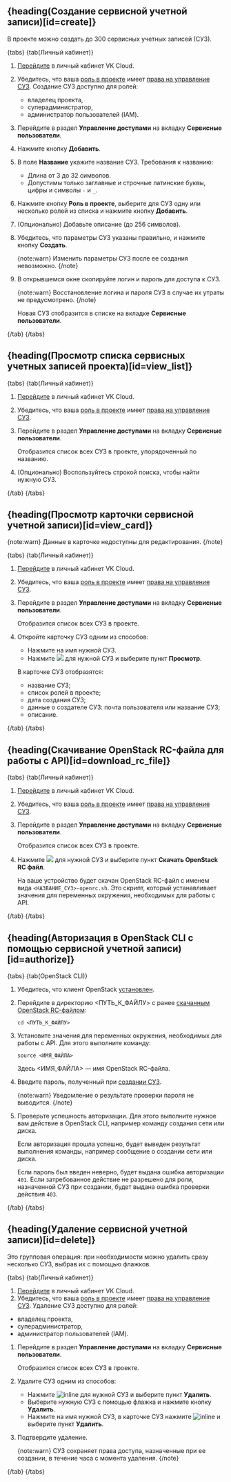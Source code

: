 ## {heading(Создание сервисной учетной записи)[id=create]}

В проекте можно создать до 300 сервисных учетных записей (СУЗ).

{tabs}
{tab(Личный кабинет)}

1. [Перейдите](https://msk.cloud.vk.com/app/) в личный кабинет VK Cloud.
1. Убедитесь, что ваша [роль в проекте](/ru/tools-for-using-services/account/concepts/rolesandpermissions#roli_dlya_obshchego_upravleniya_proektom) имеет [права на управление СУЗ](../../../concepts/service-accounts). Создание СУЗ доступно для ролей:

    - владелец проекта,
    - суперадминистратор,
    - администратор пользователей (IAM).

1. Перейдите в раздел **Управление доступами** на вкладку **Сервисные пользователи**.
1. Нажмите кнопку **Добавить**.
1. В поле **Название** укажите название СУЗ. Требования к названию:

    - Длина от 3 до 32 символов.
    - Допустимы только заглавные и строчные латинские буквы, цифры и символы `-` и `_`.

1. Нажмите кнопку **Роль в проекте**, выберите для СУЗ одну или несколько ролей из списка и нажмите кнопку **Добавить**.
1. (Опционально) Добавьте описание (до 256 символов).
1. Убедитесь, что параметры СУЗ указаны правильно, и нажмите кнопку **Создать**.

   {note:warn}
   Изменить параметры СУЗ после ее создания невозможно.
   {/note}

1. В открывшемся окне скопируйте логин и пароль для доступа к СУЗ.

   {note:warn}
   Восстановление логина и пароля СУЗ в случае их утраты не предусмотрено.
   {/note}

   Новая СУЗ отобразится в списке на вкладке **Сервисные пользователи**.

{/tab}
{/tabs}

## {heading(Просмотр списка сервисных учетных записей проекта)[id=view_list]}

{tabs}
{tab(Личный кабинет)}

1. [Перейдите](https://msk.cloud.vk.com/app/) в личный кабинет VK Cloud.
1. Убедитесь, что ваша [роль в проекте](/ru/tools-for-using-services/account/concepts/rolesandpermissions#roli_dlya_obshchego_upravleniya_proektom) имеет [права на управление СУЗ](../../../concepts/service-accounts).
1. Перейдите в раздел **Управление доступами** на вкладку **Сервисные пользователи**.

   Отобразится список всех СУЗ в проекте, упорядоченный по названию.

1. (Опционально) Воспользуйтесь строкой поиска, чтобы найти нужную СУЗ.

{/tab}
{/tabs}

## {heading(Просмотр карточки сервисной учетной записи)[id=view_card]}

{note:warn}
Данные в карточке недоступны для редактирования.
{/note}

{tabs}
{tab(Личный кабинет)}

1. [Перейдите](https://msk.cloud.vk.com/app/) в личный кабинет VK Cloud.
1. Убедитесь, что ваша [роль в проекте](/ru/tools-for-using-services/account/concepts/rolesandpermissions#roli_dlya_obshchego_upravleniya_proektom) имеет [права на управление СУЗ](../../../concepts/service-accounts).
1. Перейдите в раздел **Управление доступами** на вкладку **Сервисные пользователи**.

   Отобразится список всех СУЗ в проекте.

1. Откройте карточку СУЗ одним из способов:

   - Нажмите на имя нужной СУЗ.
   - Нажмите ![ ](/ru/assets/more-icon.svg "inline") для нужной СУЗ и выберите пункт **Просмотр**.

   В карточке СУЗ отобразятся:

   - название СУЗ;
   - список ролей в проекте;
   - дата создания СУЗ;
   - данные о создателе СУЗ: почта пользователя или название СУЗ;
   - описание.

{/tab}
{/tabs}

## {heading(Скачивание OpenStack RC-файла для работы с API)[id=download_rc_file]}

{tabs}
{tab(Личный кабинет)}

1. [Перейдите](https://msk.cloud.vk.com/app/) в личный кабинет VK Cloud.
1. Убедитесь, что ваша [роль в проекте](/ru/tools-for-using-services/account/concepts/rolesandpermissions#roli_dlya_obshchego_upravleniya_proektom) имеет [права на управление СУЗ](../../../concepts/service-accounts).
1. Перейдите в раздел **Управление доступами** на вкладку **Сервисные пользователи**.

   Отобразится список всех СУЗ в проекте.

1. Нажмите ![ ](/ru/assets/more-icon.svg "inline") для нужной СУЗ и выберите пункт **Скачать OpenStack RC файл**.

   На ваше устройство будет скачан OpenStack RC-файл с именем вида `<НАЗВАНИЕ_СУЗ>-openrc.sh`. Это скрипт, который устанавливает значения для переменных окружения, необходимых для работы с API.

{/tab}
{/tabs}

## {heading(Авторизация в OpenStack CLI с помощью сервисной учетной записи)[id=authorize]}

{tabs}
{tab(OpenStack CLI)}

1. Убедитесь, что клиент OpenStack [установлен](/ru/tools-for-using-services/cli/openstack-cli#1_ustanovite_klient_openstack).
1. Перейдите в директорию <ПУТЬ_К_ФАЙЛУ> с ранее [скачанным OpenStack RC-файлом](#download_rc_file):

   ```console
   cd <ПУТЬ_К_ФАЙЛУ>
   ```

1. Установите значения для переменных окружения, необходимых для работы с API. Для этого выполните команду:

   ```console
   source <ИМЯ_ФАЙЛА>
   ```

   Здесь <ИМЯ_ФАЙЛА> — имя OpenStack RC-файла.

1. Введите пароль, полученный при [создании СУЗ](#create).

   {note:warn}
   Уведомление о результате проверки пароля не выводится.
   {/note}

1. Проверьте успешность авторизации. Для этого выполните нужное вам действие в OpenStack CLI, например команду создания сети или диска.

   Если авторизация прошла успешно, будет выведен результат выполнения команды, например сообщение о создании сети или диска.

   Если пароль был введен неверно, будет выдана ошибка авторизации `401`. Если затребованное действие не разрешено для роли, назначенной СУЗ при создании, будет выдана ошибка проверки действия `403`.

{/tab}
{/tabs}

## {heading(Удаление сервисной учетной записи)[id=delete]}

Это групповая операция: при необходимости можно удалить сразу несколько СУЗ, выбрав их с помощью флажков.

{tabs}
{tab(Личный кабинет)}

1. [Перейдите](https://msk.cloud.vk.com/app/) в личный кабинет VK Cloud.
1. Убедитесь, что ваша [роль в проекте](/ru/tools-for-using-services/account/concepts/rolesandpermissions#roli_dlya_obshchego_upravleniya_proektom) имеет [права на управление СУЗ](../../../concepts/service-accounts). Удаление СУЗ доступно для ролей:

- владелец проекта,
- суперадминистратор,
- администратор пользователей (IAM).

1. Перейдите в раздел **Управление доступами** на вкладку **Сервисные пользователи**.

   Отобразится список всех СУЗ в проекте.

1. Удалите СУЗ одним из способов:

   - Нажмите ![](/ru/assets/more-icon.svg "inline") для нужной СУЗ и выберите пункт **Удалить**.
   - Выберите нужную СУЗ с помощью флажка и нажмите кнопку **Удалить**.
   - Нажмите на имя нужной СУЗ, в карточке СУЗ нажмите ![](/ru/assets/more-icon.svg "inline") и выберите пункт **Удалить**.

1. Подтвердите удаление.

   {note:warn}
   СУЗ сохраняет права доступа, назначенные при ее создании, в течение часа с момента удаления.
   {/note}

{/tab}
{/tabs}
